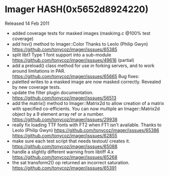 # Imager HASH(0x5652d8924220)

Released 14 Feb 2011

- added coverage tests for masked images (maskimg.c @100% test coverage) 
- add hsv() method to Imager::Color Thanks to Leolo (Philip Gwyn) https://github.com/tonycoz/imager/isssues/65385 
- split libt1 Type 1 font support into a sub-module https://github.com/tonycoz/imager/isssues/49616 (partial) 
- add a preload() class method for use in forking servers, and to work around limitations in PAR. https://github.com/tonycoz/imager/isssues/65665 Bug fixes: 
- paletted writes to a masked image are now masked correctly. Revealed by new coverage tests. 
- update the filter plugin documentation. https://github.com/tonycoz/imager/isssues/56513 
- add the matrix() method to Imager::Matrix2d to allow creation of a matrix with specified co-efficients. You can now multiple an Imager::Matrix2d object by a 9 element array ref or a number. https://github.com/tonycoz/imager/isssues/29938 
- really fix loading TTF fonts with FT2 when FT1 isn't available. Thanks to Leolo (Philip Gwyn) https://github.com/tonycoz/imager/isssues/65386 https://github.com/tonycoz/imager/isssues/62855 
- make sure each test script that needs testout/ creates it. https://github.com/tonycoz/imager/isssues/65088 
- handle a slightly different warning from libtiff 4.x https://github.com/tonycoz/imager/isssues/65268 
- the sat transform2() op returned an incorrect saturation. https://github.com/tonycoz/imager/isssues/65391